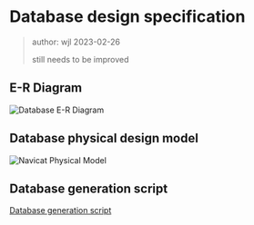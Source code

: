 # Database design specification 

> author: wjl 2023-02-26
>
> still needs to be improved

## E-R Diagram

![Database E-R Diagram](../img/okito.jpg)

## Database physical design model

![Navicat Physical Model](../img/okito.svg)

## Database generation script

[Database generation script](../img/okito.sql)
